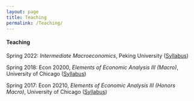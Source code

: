 ```yaml
---
layout: page
title: Teaching
permalink: /Teaching/
---
```


#### Teaching
Spring 2022: *Intermediate Macroeconomics*, Peking University (<a href="/assets/docs/syllabus_2022.pdf"><u>Syllabus</u></a>)


Spring 2018: Econ 20200, *Elements of Economic Analysis III (Macro)*, University of Chicago (<a href="/assets/docs/syllabus_2018.pdf"><u>Syllabus</u></a>)

Spring 2017:  Econ 20210, *Elements of Economic Analysis III (Honors Macro)*, University of Chicago (<a href="/assets/docs/syllabus_2017.pdf"><u>Syllabus</u></a>)
